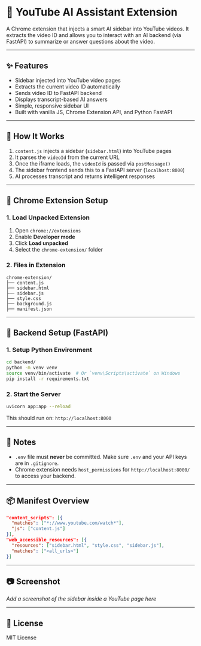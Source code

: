 
# 🎥 YouTube AI Assistant Extension

A Chrome extension that injects a smart AI sidebar into YouTube videos. It extracts the video ID and allows you to interact with an AI backend (via FastAPI) to summarize or answer questions about the video.

---

## ✨ Features

- Sidebar injected into YouTube video pages
- Extracts the current video ID automatically
- Sends video ID to FastAPI backend
- Displays transcript-based AI answers
- Simple, responsive sidebar UI
- Built with vanilla JS, Chrome Extension API, and Python FastAPI

---

## 🧠 How It Works

1. `content.js` injects a sidebar (`sidebar.html`) into YouTube pages
2. It parses the `videoId` from the current URL
3. Once the iframe loads, the `videoId` is passed via `postMessage()`
4. The sidebar frontend sends this to a FastAPI server (`localhost:8000`)
5. AI processes transcript and returns intelligent responses

---

## 🧩 Chrome Extension Setup

### 1. Load Unpacked Extension

1. Open `chrome://extensions`
2. Enable **Developer mode**
3. Click **Load unpacked**
4. Select the `chrome-extension/` folder

### 2. Files in Extension

```
chrome-extension/
├── content.js
├── sidebar.html
├── sidebar.js
├── style.css
├── background.js
├── manifest.json
```

---

## 🧪 Backend Setup (FastAPI)

### 1. Setup Python Environment

```bash
cd backend/
python -m venv venv
source venv/bin/activate  # Or `venv\Scripts\activate` on Windows
pip install -r requirements.txt
```

### 2. Start the Server

```bash
uvicorn app:app --reload
```

This should run on: `http://localhost:8000`

---

## 🔑 Notes

- `.env` file must **never** be committed. Make sure `.env` and your API keys are in `.gitignore`.
- Chrome extension needs `host_permissions` for `http://localhost:8000/` to access your backend.

---

## 📦 Manifest Overview

```json
"content_scripts": [{
  "matches": ["*://www.youtube.com/watch*"],
  "js": ["content.js"]
}],
"web_accessible_resources": [{
  "resources": ["sidebar.html", "style.css", "sidebar.js"],
  "matches": ["<all_urls>"]
}]
```

---

## 📷 Screenshot

*Add a screenshot of the sidebar inside a YouTube page here*

---

## 📄 License

MIT License
